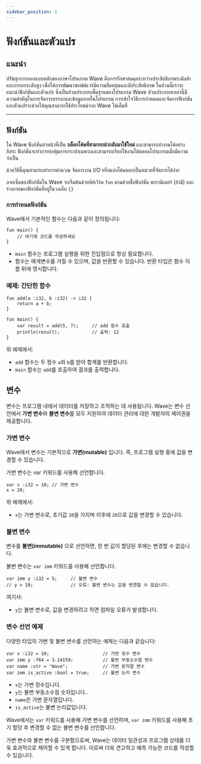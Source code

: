 ```yaml
---
sidebar_position: 1
---
```


# ฟังก์ชันและตัวแปร

## แนะนำ

ปรัชญาการออกแบบหลักของภาษาโปรแกรม Wave คือการรักษาสมดุลระหว่างประสิทธิภาพระดับต่ำและการยกระดับสูง เพื่อให้การพัฒนาซอฟต์แวร์มีความยืดหยุ่นและมีประสิทธิภาพ ในส่วนนี้เราจะแนะนำฟังก์ชันและตัวแปร ซึ่งเป็นส่วนประกอบพื้นฐานของโปรแกรม Wave ส่วนประกอบเหล่านี้มีความสำคัญในการจัดการตรรกะและข้อมูลภายในโปรแกรม การเข้าใจวิธีการกำหนดและจัดการฟังก์ชันและตัวแปรจะช่วยให้คุณสามารถใช้ประโยชน์จาก Wave ได้เต็มที่

---

## ฟังก์ชัน
ใน Wave ฟังก์ชันทำหน้าที่เป็น **บล็อกโค้ดที่สามารถนำกลับมาใช้ใหม่** และสามารถทำงานได้อย่างอิสระ ฟังก์ชันจะทำการห่อหุ้มการกระทำเฉพาะและสามารถเรียกใช้งานได้ตลอดโปรแกรมเมื่อมีความจำเป็น

ด้วยวิธีนี้คุณสามารถทำการคำนวณ จัดการงาน I/O หรือแบ่งโค้ดออกเป็นหน่วยที่จัดการได้ง่าย

ลายเซ็นของฟังก์ชันใน Wave จะเริ่มต้นด้วยคีย์เวิร์ด `fun` ตามด้วยชื่อฟังก์ชัน พารามิเตอร์ (ถ้ามี) และร่างกายของฟังก์ชันที่อยู่ในวงเล็บ `{}`

### การกำหนดฟังก์ชัน
Wave에서 기본적인 함수는 다음과 같이 정의됩니다:

```wave
fun main() {
    // 여기에 코드를 작성하세요
}
```

* `main` 함수는 프로그램 실행을 위한 진입점으로 항상 필요합니다.
* 함수는 매개변수를 가질 수 있으며, 값을 반환할 수 있습니다. 반환 타입은 함수 이름 뒤에 명시합니다.

### 예제: 간단한 함수

```wave
fun add(a :i32, b :i32) -> i32 {
    return a + b;
}

fun main() {
    var result = add(5, 7);     // add 함수 호출
    println(result);            // 출력: 12
}
```

위 예제에서:

* `add` 함수는 두 정수 `a`와 `b`를 받아 합계를 반환합니다.
* `main` 함수는 `add`를 호출하여 결과를 출력합니다.

## 변수
변수는 프로그램 내에서 데이터를 저장하고 조작하는 데 사용됩니다.
Wave는 변수 선언에서 **가변 변수**와 **불변 변수**를 모두 지원하여 데이터 관리에 대한 개발자의 제어권을 제공합니다.

### 가변 변수
Wave에서 변수는 기본적으로 **가변(mutable)** 입니다. 즉, 프로그램 실행 중에 값을 변경할 수 있습니다.

가변 변수는 var 키워드를 사용해 선언합니다.
```wave
var x :i32 = 10; // 가변 변수
x = 20;
```

위 예제에서:
* `x`는 가변 변수로, 초기값 `10`을 가지며 이후에 `20`으로 값을 변경할 수 있습니다.

### 불변 변수
변수를 **불변(immutable)** 으로 선언하면, 한 번 값이 할당된 후에는 변경할 수 없습니다.

불변 변수는 `var imm` 키워드를 사용해 선언합니다.
```wave
var imm y :i32 = 5;     // 불변 변수
// y = 10;              // 오류: 불변 변수는 값을 변경할 수 없습니다.
```

여기서:
* `y`는 불변 변수로, 값을 변경하려고 하면 컴파일 오류가 발생합니다.

### 변수 선언 예제
다양한 타입의 가변 및 불변 변수를 선언하는 예제는 다음과 같습니다:

```wave
var x :i32 = 10;                    // 가변 정수 변수
var imm y :f64 = 3.14159;           // 불변 부동소수점 변수
var name :str = "Wave";             // 가변 문자열 변수
var imm is_active :bool = true;     // 불변 논리 변수
```

* `x`는 가변 정수입니다.
* `y`는 불변 부동소수점 숫자입니다..
* `name`은 가변 문자열입니다.
* `is_active`는 불변 논리값입니다.

Wave에서는 `var` 키워드를 사용해 가변 변수를 선언하며, `var imm` 키워드를 사용해 초기 할당 후 변경할 수 없는 불변 변수를 선언합니다.

가변 변수와 불변 변수를 구분함으로써, Wave는 데이터 일관성과 프로그램 상태를 더욱 효과적으로 제어할 수 있게 합니다.
이로써 더욱 견고하고 예측 가능한 코드를 작성할 수 있습니다.